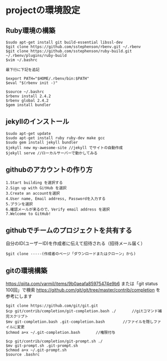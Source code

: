 # projectの環境設定

## Ruby環境の構築
```
$sudo apt-get install git build-essential libssl-dev
$git clone https://github.com/sstephenson/rbenv.git ~/.rbenv
$git clone https://github.com/sstephenson/ruby-build.git ~/.rbenv/plugins/ruby-build
$vim ~/.bashrc
```

`最下行に下記を追記`
```
$export PATH="$HOME/.rbenv/bin:$PATH"
$eval "$(rbenv init -)"

$source ~/.bashrc
$rbenv install 2.4.2
$rbenv global 2.4.2
$gem install bundler
```

## jekyllのインストール
```
$sudo apt-get update
$sudo apt-get install ruby ruby-dev make gcc
$sudo gem install jekyll bundler
$jekyll new my-awesome-site //jekyll でサイトの自動作成
$jekyll serve //ローカルサーバーで動かしてみる
```
## githubのアカウントの作り方
```
1.Start building を選択する
2.Sign up with GitHub を選択
3.Create an accountを選択
4.User name, Email address, Passwordを入力する
5.プランを選択
6.確認メールが来るので、Verify email address を選択
7.Welcome to GitHub!
```
## githubでチームのプロジェクトを共有する
自分のID(ユーザーID)を作成者に伝えて招待される（招待メール届く）
```
$git clone -----(作成者のページ「ダウンロードまたはクローン」から)
```
## gitの環境構築
https://qiita.com/varmil/items/9b0aeafa85975474e9b6
または「git status 100回」で検索
https://github.com/git/git/tree/master/contrib/completion
を参考にします
```
$git clone https://github.com/git/git.git
$cp git/contrib/completion/git-completion.bash ./       //gitコマンド補完スクリプト
$mv git-completion.bash .git-completion.bash        //ファイルを隠しファイルに変更
$chmod a+x ~/.git-completion.bash       //権限付与
 
$cp git/contrib/completion/git-prompt.sh ./
$mv git-prompt.sh .git-prompt.sh 
$chmod a+x ~/.git-prompt.sh
$source .bashrc
```
